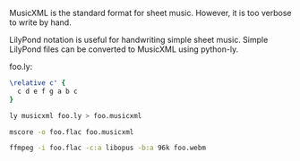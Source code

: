 MusicXML is the standard format for sheet music. However, it is too verbose to write by hand.

LilyPond notation is useful for handwriting simple sheet music. Simple LilyPond files can be converted to MusicXML using python-ly.

foo.ly:

```lilypond
\relative c' {
  c d e f g a b c
}
```

```bash
ly musicxml foo.ly > foo.musicxml

mscore -o foo.flac foo.musicxml

ffmpeg -i foo.flac -c:a libopus -b:a 96k foo.webm
```
